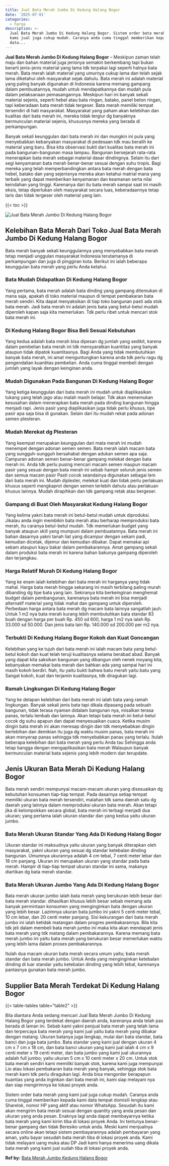 ```yaml
---
title: Jual Bata Merah Jumbo Di Kedung Halang Bogor
date: '2025-07-01'
categories:
  - harga
description: >-
  Jual Bata Merah Jumbo Di Kedung Halang Bogor. Sistem order bata merah yang
  kami jual juga cukup mudah. Caranya anda cuma tinggal memberikan kepada kami
  data...
---
```


**Jual Bata Merah Jumbo Di Kedung Halang Bogor** – Meskipun zaman telah maju dan bahan material juga jenisnya semakin berkembang tapi bukan berarti jenis-jenis material yang lama tdk terpakai lagi seperti halnya bata merah. Bata merah ialah material yang umurnya cukup lama dan telah sejak lama diketahui oleh masyarakat sejak dahulu. Bata merah ini adalah material yang paling banyak digunakan di Indonesia karena memang gampang dalam pembuatannya, mudah untuk mendapatkannya dan mudah pula dalam pelaksanaan pemasangannya. Meskipun hari ini banyak sekali material sejenis, seperti hebel atau bata ringan, batako, panel beton ringan, tapi keberadaan bata merah tidak tergeser. Bata merah memiliki tempat tersendiri di hati masyarakat. Masyarakat yang paham akan kelebihan dan kualitas dari bata merah ini, mereka tidak tergiur dg banyaknya bermunculan material sejenis, khususnya mereka yang berada di perkampungan.

Banyak sekali keunggulan dari bata merah ini dan mungkin ini pula yang menyebabkan kebanyakan masyarakat di pedesaan tdk mau beralih ke material yang baru. Bisa kita observasi bukti dari kualitas bata merah ini pada bangunan-bangunan masa lampau. Bangunan bersejarah rata-rata menerapkan bata merah sebagai material dasar dindingnya. Selain itu dari segi kenyamanan bata merah benar-benar sesuai dengan suhu tropis. Bagi mereka yang telah memperbandingkan antara bata merah dengan bata hebel, batako dan yang sejenisnya mereka akan ketahui matrial mana yang terbaik yang dapat memberikan kenyamanan dan keamanan serta nilai keindahan yang tinggi. Karenanya dari itu bata merah sampai saat ini masih eksis, tetap diperlukan oleh masyarakat secara luas, keberadaannya tetap laris dan tidak tergeser oleh material yang lain.

{{< toc >}}

![Jual Bata Merah Jumbo Di Kedung Halang Bogor](/images/jual-bata-merah-26.png)

## Kelebihan Bata Merah Dari Toko Jual Bata Merah Jumbo Di Kedung Halang Bogor

Bata merah banyak sekali keunggulannya yang menyebabkan bata merah tetap menjadi unggulan masyarakat Indonesia terutamanya di perkampungan dan juga di pinggiran kota. Berikut ini ialah beberapa keunggulan bata merah yang perlu Anda ketahui.

### Bata Mudah Didapatkan Di Kedung Halang Bogor

Yang pertama, bata merah adalah bata dinding yang gampang ditemukan di mana saja, apakah di toko material maupun di tempat pembakaran bata merah sendiri. Kita dapat menyaksikan di tiap toko bangunan pasti ada stok bata merah. Jadi bata merah ini adalah jenis bata yang betul-betul mudah diperoleh kapan saja kita memerlukan. Tdk perlu ribet untuk mencari stok bata merah ini.

### Di Kedung Halang Bogor Bisa Beli Sesuai Kebutuhan

Yang kedua adalah bata merah bisa dipesan dg jumlah yang sedikit, karena dalam pembelian bata merah ini tdk mensyaratkan kuantitas yang banyak ataupun tidak dipatok kuantitasnya. Bagi Anda yang tidak membutuhkan banyak bata merah, ini amat menguntungkan karena anda tdk perlu ragu dg pengendalian kuantitas pembelian. Anda cuma tinggal membeli dengan jumlah yang layak dengan keinginan anda.

### Mudah Digunakan Pada Bangunan Di Kedung Halang Bogor

Yang ketiga keunggulan dari bata merah ini mudah untuk diaplikasikan tukang yang telah jago atau malah masih belajar. Tdk akan menemukan kesusahan dalam menerapkan bata merah pada dinding bangunan hingga menjadi rapi. Jenis pasir yang diaplikasikan juga tidak perlu khusus, tipe pasir apa saja bisa di gunakan. Selain dari itu mudah rekat pada adonan semen plesteran.

### Mudah Merekat dg Plesteran

Yang keempat merupakan keunggulan dari mata merah ini mudah menempel dengan adonan semen semen. Bata merah ialah macam bata yang sungguh-sungguh bersahabat dengan adukan semen apa saja. Campuran adonan semen benar-benar gampang melekat dengan bata merah ini. Anda tdk perlu pusing mencari macam semen maupun macam pasir yang sesuai dengan bata merah ini sebab hampir seluruh jenis semen dan semua macam pasir Pasti cocok seandainya digunakan sebagai lem dari bata merah ini. Mudah diplester, melekat kuat dan tidak perlu perlakuan khusus seperti mengkaprot dengan semen terlebih dahulu atau perlakuan khusus lainnya. Mudah dirapihkan dan tdk gampang retak atau bergeser.

### Gampang di Buat Oleh Masyarakat Kedung Halang Bogor

Yang kelima yakni bata merah ini betul-betul mudah untuk diproduksi. Jikalau anda ingin membikin bata merah atau berharap memproduksi bata merah, itu caranya betul-betul mudah. Tdk memerlukan budget yang banyak ataupun skill yang mumpuni dalam pembuatannya. Bata merah ini bahan dasarnya yakni tanah liat yang dicampur dengan sekam padi, kemudian dicetak, dijemur dan kemudian dibakar. Dapat memakai api sekam ataupun kayu bakar dalam pembakarannya. Amat gampang sekali dalam produksi bata merah ini karena bahan bakunya gampang diperoleh dan terjangkau.

### Harga Relatif Murah Di Kedung Halang Bogor

Yang ke enam ialah kelebihan dari bata merah ini harganya yang tidak mahal. Harga bata merah hingga sekarang ini masih terbilang paling murah dibanding dg tipe bata yang lain. Sekiranya kita berkeinginan menghemat budget dalam pembangunan, karenanya bata merah ini bisa menjadi alternatif material yang tidak mahal dan gampang untuk diperoleh. Perbedaan harga antara bata merah dg macam bata lainnya sangatlah jauh. Untuk 1 m2 nya bata merah kurang lebih membutuhkan bata standar 83 buah dengan harga per buah Rp. 450 sd 600, harga 1 m2 nya ialah Rp. 33.000 sd 50.000. Dan jenis bata lain Rp. 140.000 sd 200.000 per m2 nya.

### Terbukti Di Kedung Halang Bogor Kokoh dan Kuat Goncangan

Kelebihan yang ke tujuh dari bata merah ini ialah macam bata yang betul-betul kokoh dan kuat telah teruji kualitasnya selama berabad abad. Banyak yang dapat kita saksikan bangunan yang dibangun oleh nenek moyang kita, kebanyakan memakai bata merah dan bahkan ada yang sampai hari ini masih kokoh berdiri. Nah, itu yaitu bukti bahwa batu merah yaitu batu yang Sangat kokoh, kuat dan terjamin kualitasnya, tdk diragukan lagi.

### Ramah Lingkungan Di Kedung Halang Bogor

Yang ke delapan kelebihan dari bata merah ini ialah bata yang ramah lingkungan. Banyak sekali jenis bata tapi dikala dipasang pada sebuah bangunan, tidak terasa nyaman didalam bangunan nya, misalkan terasa panas, terlalu lembab dan lainnya. Akan tetapi bata merah ini betul-betul cocok dg suhu apapun dan dapat menyesuaikan cuaca. Ketika musim dingin bata merah ini akan meresap dingin dan tdk menyebabkan dingin berlebihan dan demikian itu juga dg waktu musim panas, bata merah ini akan menyerap panas sehingga tdk menyebabkan panas yang terlalu. Itulah beberapa kelebihan dari bata merah yang perlu Anda tau Sehingga anda tetap bangga dengan mengaplikasikan bata merah Walaupun banyak bermunculan material bata sejenis yang lebih modern dan terupdate.

## Jenis Ukuran Bata Merah Di Kedung Halang Bogor

Bata merah sendiri mempunyai macam-macam ukuran yang disesuaikan dg kebutuhan konsumen tiap-tiap tempat. Pada dasarnya setiap tempat memiliki ukuran bata merah tersendiri, malahan tdk sama daerah satu dg daerah yang lainnya dalam memproduksi ukuran bata merah. Akan tetapi jika di kelompokkan secara global, bata merah ini terbagi menjadi dua ukuran; yang pertama ialah ukuran standar dan yang kedua yaitu ukuran jumbo.

### Bata Merah Ukuran Standar Yang Ada Di Kedung Halang Bogor

Ukuran standar ini maksudnya yaitu ukuran yang banyak diterapkan oleh masyarakat, yakni ukuran yang sesuai dg standar ketebalan dinding bangunan. Umumnya ukurannya adalah 4 cm tebal, 7 centi meter lebar dan 18 cm panjang. Ukuran ini merupakan ukuran yang standar pada bata merah. Hampir di tiap-tiap tempat ukuran standar ini sama, makanya diartikan dg bata merah standar.

### Bata Merah Ukuran Jumbo Yang Ada Di Kedung Halang Bogor

Bata merah ukuran jumbo ialah bata merah yang berukuran lebih besar dari bata merah standar. dihasilkan khusus lebih besar sebab memang ada banyak permintaan konsumen yang menginginkan bata dengan ukuran yang lebih besar. Lazimnya ukuran bata jumbo ini yakni 5 centi meter tebal, 10 cm lebar, dan 20 centi meter panjang. Sisi kekurangan dari bata merah jumbo ini ialah ketidak matangan dalam progres pembakarannya. Bila kita tdk jeli dalam membeli bata merah jumbo ini maka kita akan mendapati jenis bata merah yang tdk matang dalam pembakarannya. Karena memang bata merah jumbo ini yaitu bata merah yang berukuran besar memerlukan waktu yang lebih lama dalam proses pembakarannya.

Itulah dua macam ukuran bata merah secara umum yaitu; bata merah standar dan bata merah jumbo. Untuk Anda yang menginginkan ketebalan dinding di luar standar yaitu ketebalan dinding yang lebih tebal, karenanya pantasnya gunakan bata merah jumbo.

## Supplier Bata Merah Terdekat Di Kedung Halang Bogor

{{< table-tables table="table2" >}}

Bila diantara Anda sedang mencari Jual Bata Merah Jumbo Di Kedung Halang Bogor yang terdekat dengan daerah anda, karenanya anda telah pas berada di laman ini. Sebab kami yakni penjual bata merah yang telah lama dan terpercaya bata merah yang kami jual yaitu bata merah yang dibakar dengan matang. Ukuran batanya juga lengkap, mulai dari bata standar, bata banci dan juga bata jumbo. Bata standar yang kami jual dengan ukuran 4 cm x 7 cm x 18 cm, dan bata banci ukuran yang kami jual ialah 4 cm x 9 centi meter x 19 centi meter, dan bata jumbo yang kami jual ukurannya adalah full jumbo; yaitu ukuran 5 cm x 10 centi meter x 20 cm. Untuk stok bata merah sendiri kami memiliki banyak stok, karena kami juga mempunyai Lio atau lokasi pembakaran bata merah yang banyak, sehingga stok bata merah kami tdk perlu diragukan lagi. Anda bisa mengorder berapapun kuantias yang anda inginkan dari bata merah ini, kami siap melayani nya dan siap mengirimnya ke lokasi proyek anda.

Sistem order bata merah yang kami jual juga cukup mudah. Caranya anda cuma tinggal memberikan kepada kami data tempat domisili lengkap atau Sharelok, nomor HP yang aktif atau nomor WhatsApp. Sesudah itu kami akan mengirim bata merah sesuai dengan quantity yang anda pesan dan ukuran yang anda pesan. Enaknya lagi anda dapat membayarnya ketika bata merah yang kami kirim tiba di lokasi proyek Anda. Ini tentunya benar-benar gampang dan tidak Beresiko untuk anda. Meski kami menjualnya secara online akan tetapi sistem pembayarannya adalah pembayaran yang aman, yaitu bayar sesudah bata merah tiba di lokasi proyek anda. Kami tidak melayani uang muka atau DP Jadi kami hanya menerima uang dikala bata merah yang kami jual sudah tiba di lokasi proyek anda.

**Ref by:** [Bata Merah Jumbo Kedung Halang Bogor](https://id.wikipedia.org/wiki/Bata)
